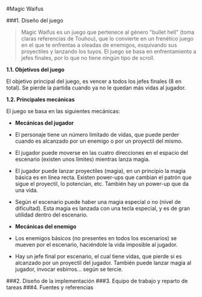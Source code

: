 #Magic Waifus

###1. Diseño del juego

> Magic Waifus es un juego que pertenece al género "bullet hell" (toma claras referencias de Touhou), que lo convierte en un frenético juego en el que te enfrentas a oleadas de enemigos, esquivando sus proyectiles y lanzando los tuyos.
El juego se basa en enfrentamiento a jefes finales, por lo que no tiene ningún tipo de scroll.

**1.1. Objetivos del juego**

El objetivo principal del juego, es vencer a todos los jefes finales (8 en total). Se pierde la partida cuando ya no le quedan más vidas al jugador.

**1.2. Principales mecánicas**

El juego se basa en las siguientes mecánicas:

* **Mecánicas del jugador**

- El personaje tiene un número limitado de vidas, que puede perder cuando es alcanzado por un enemigo o por un proyectil del mismo.

- El jugador puede moverse en las cuatro direcciones en el espacio del escenario (existen unos límites) mientras lanza magia.

- El jugador puede lanzar proyectiles (magia), en un principio la magia básica es en línea recta. Existen power-ups que cambian el patrón que sigue el proyectil, lo potencian, etc. También hay un power-up que da una vida.

- Según el escenario puede haber una magia especial o no (nivel de dificultad). Esta magia es lanzada con una tecla especial, y es de gran utilidad dentro del escenario.

* **Mecánicas del enemigo**

- Los enemigos básicos (no presentes en todos los escenarios) se mueven por el escenario, haciéndole la vida imposible al jugador.

- Hay un jefe final por escenario, el cual tiene
vidas, que pierde si es alcanzado por un proyectil del jugador. También puede lanzar magia al jugador, invocar esbirros... según se tercie.




###2. Diseño de la implementación
###3. Equipo de trabajo y reparto de tareas
###4. Fuentes y referencias
